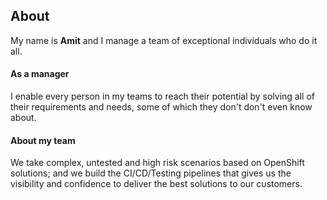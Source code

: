 ## About
My name is **Amit** and I manage a team of exceptional individuals who do it all.

#### As a manager
I enable every person in my teams to reach their potential by solving all of their requirements and needs, some of which they don't don't even know about.

#### About my team
We take complex, untested and high risk scenarios based on OpenShift solutions; and we build the CI/CD/Testing pipelines that gives us the visibility and confidence to deliver the best solutions to our customers.
